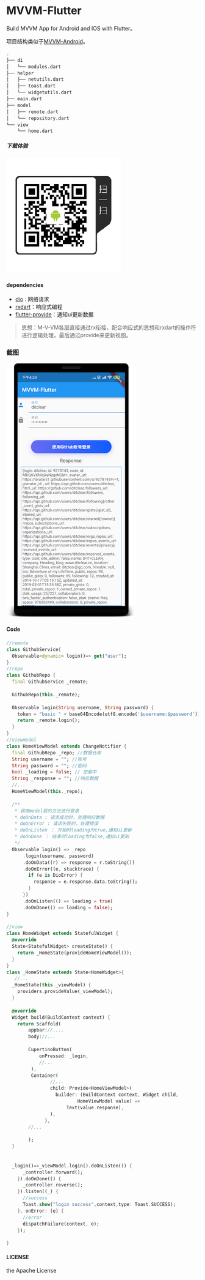 # MVVM-Flutter

Build MVVM App for Android and IOS with Flutter。

项目结构类似于[MVVM-Android](https://github.com/ditclear/MVVM-Android)。

```bash
.
├── di
│   └── modules.dart
├── helper
│   ├── netutils.dart
│   ├── toast.dart
│   └── widgetutils.dart
├── main.dart
├── model
│   ├── remote.dart
│   └── repository.dart
└── view
    └── home.dart

```
##### 下载体验

![](android.png)

#### dependencies

- [dio](https://github.com/flutterchina/dio) : 网络请求
- [rxdart](https://github.com/ReactiveX/rxdart)：响应式编程
- [flutter-provide](https://github.com/google/flutter-provide)：通知ui更新数据

> 思想：M-V-VM各层直接通过rx衔接，配合响应式的思想和rxdart的操作符进行逻辑处理，最后通过provide来更新视图。

### 截图

![](screenshot.png)

#### Code

```dart
//remote
class GithubService{
  Observable<dynamic> login()=> get("user");
}
//repo
class GithubRepo {
  final GithubService _remote;

  GithubRepo(this._remote);

  Observable login(String username, String password) {
    token = "basic " + base64Encode(utf8.encode('$username:$password'));
    return _remote.login();
  }
}
//viewmodel
class HomeViewModel extends ChangeNotifier {
  final GithubRepo _repo; //数据仓库
  String username = ""; //账号
  String password = ""; //密码
  bool _loading = false; // 加载中
  String _response = ""; //响应数据
  //...
  HomeViewModel(this._repo);

  /**
   * 调用model层的方法进行登录
   * doOnData : 请求成功时，处理响应数据
   * doOnError : 请求失败时，处理错误
   * doOnListen ： 开始时loading为true,通知ui更新
   * doOnDone ： 结束时loading为false,通知ui更新
   */
  Observable login() => _repo
      .login(username, password)
      .doOnData((r) => response = r.toString())
      .doOnError((e, stacktrace) {
        if (e is DioError) {
          response = e.response.data.toString();
        }
      })
      .doOnListen(() => loading = true)
      .doOnDone(() => loading = false);
}

//view
class HomeWidget extends StatefulWidget {
  @override
  State<StatefulWidget> createState() {
    return _HomeState(provideHomeViewModel());
  }
}
class _HomeState extends State<HomeWidget>{
   //...
  _HomeState(this._viewModel) {
    providers.provideValue(_viewModel);
  }
	
  @override
  Widget build(BuildContext context) {
    return Scaffold(
        appbar://...,
        body://...
       
        CupertinoButton(
            onPressed: _login,
            //...
         ),
         Container(
                //...
                child: Provide<HomeViewModel>(
                  builder: (BuildContext context, Widget child,
                          HomeViewModel value) =>
                      Text(value.response),
                ),
              ),
        //...
        
        );
  }
  
    
  _login()=>_viewModel.login().doOnListen(() {
      _controller.forward();
    }).doOnDone(() {
      _controller.reverse();
    }).listen((_) {
      //success
      Toast.show("login success",context,type: Toast.SUCCESS);
    }, onError: (e) {
      //error
      dispatchFailure(context, e);
    });
 
}

```

#### LICENSE

the Apache License

